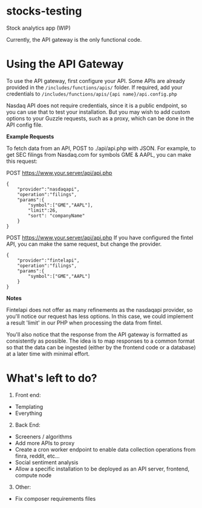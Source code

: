 # stocks-testing
Stock analytics app (WIP)

Currently, the API gateway is the only functional code. 

# Using the API Gateway
To use the API gateway, first configure your API. Some APIs are already provided in the `/includes/functions/apis/` folder. 
If required, add your credentials to `/includes/functions/apis/{api name}/api.config.php`

Nasdaq API does not require credentials, since it is a public endpoint, so you can use that to test your installation. But you may wish to add custom options to your Guzzle requests, such as a proxy, which can be done in the API config file.

**Example Requests**

To fetch data from an API, POST to ./api/api.php with JSON. For example, to get SEC filings from Nasdaq.com for symbols GME & AAPL, you can make this request:

POST https://www.your.server/api/api.php
```
{
	"provider":"nasdaqapi", 
	"operation":"filings",
	"params":{
		"symbol":["GME","AAPL"],
		"limit":26,
		"sort": "companyName"
	}
}
```
 
POST https://www.your.server/api/api.php
If you have configured the fintel API, you can make the same request, but change the provider. 
```
{
	"provider":"fintelapi", 
	"operation":"filings",
	"params":{
		"symbol":["GME","AAPL"]
	}
}
```

**Notes**

Fintelapi does not offer as many refinements as the nasdaqapi provider, so you'll notice our request has less options. In this case, we could implement a result 'limit' in our PHP when processing the data from fintel. 

You'll also notice that the response from the API gateway is formatted as consistently as possible. The idea is to map responses to a common format so that the data can be ingested (either by the frontend code or a database) at a later time with minimal effort.

# What's left to do?

1. Front end:
- Templating
- Everything
2. Back End:
- Screeners / algorithms
- Add more APIs to proxy
- Create a cron worker endpoint to enable data collection operations from finra, reddit, etc...
- Social sentiment analysis
- Allow a specific installation to be deployed as an API server, frontend, compute node
3. Other:
- Fix composer requirements files
